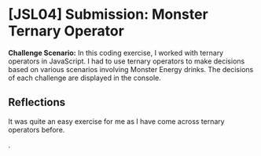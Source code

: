 # [JSL04] Submission: Monster Ternary Operator


**Challenge Scenario:** In this coding exercise, I worked with ternary operators in JavaScript. I had to use ternary operators to make decisions based on various scenarios involving Monster Energy drinks. 
The decisions of each challenge are displayed in the console.

## Reflections
It was quite an easy exercise for me as I have come across ternary operators before. 


.

